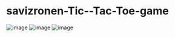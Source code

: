 # savizronen-Tic--Tac-Toe-game


![image](https://user-images.githubusercontent.com/72870423/166105896-fe146e36-3651-47dd-8770-25cb1c480981.png)
![image](https://user-images.githubusercontent.com/72870423/166105920-4002ca4c-6964-4ac0-9813-4acb0f06ae9e.png)
![image](https://user-images.githubusercontent.com/72870423/166105947-4c08a846-602d-411a-9585-7714cd30d1f9.png)
